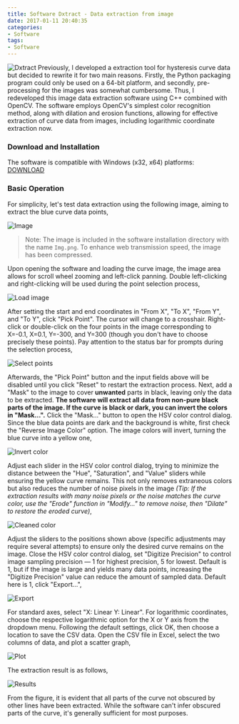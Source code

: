 ```yaml
---
title: Software Dxtract - Data extraction from image 
date: 2017-01-11 20:40:35
categories:
- Software
tags:
- Software
---
```


![Dxtract](/uploads/images/0000/Dxtract.jpg)
Previously, I developed a extraction tool for hysteresis curve data but decided to rewrite it for two main reasons. Firstly, the Python packaging program could only be used on a 64-bit platform, and secondly, pre-processing for the images was somewhat cumbersome. Thus, I redeveloped this image data extraction software using C++ combined with OpenCV. The software employs OpenCV's simplest color recognition method, along with dilation and erosion functions, allowing for effective extraction of curve data from images, including logarithmic coordinate extraction now.

<!-- more -->

### Download and Installation

The software is compatible with Windows (x32, x64) platforms: [DOWNLOAD](https://drive.google.com/file/d/1Xe7xr4bqcQh8CMb4LOwY4GNKvhiySKPg)

### Basic Operation

For simplicity, let's test data extraction using the following image, aiming to extract the blue curve data points,

![Image](/uploads/images/2017/Dxtract1.jpg)

> Note: The image is included in the software installation directory with the name `Img.png`. To enhance web transmission speed, the image has been compressed.

Upon opening the software and loading the curve image, the image area allows for scroll wheel zooming and left-click panning. Double left-clicking and right-clicking will be used during the point selection process,

![Load image](/uploads/images/2017/Dxtract2.jpg)

After setting the start and end coordinates in "From X", "To X", "From Y", and "To Y", click "Pick Point". The cursor will change to a crosshair. Right-click or double-click on the four points in the image corresponding to X=-0.1, X=0.1, Y=-300, and Y=300 (though you don't have to choose precisely these points). Pay attention to the status bar for prompts during the selection process,

![Select points](/uploads/images/2017/Dxtract3.jpg)

Afterwards, the "Pick Point" button and the input fields above will be disabled until you click "Reset" to restart the extraction process. Next, add a "Mask" to the image to cover **unwanted** parts in black, leaving only the data to be extracted. **The software will extract all data from non-pure black parts of the image. If the curve is black or dark, you can invert the colors in "Mask…".** Click the "Mask…" button to open the HSV color control dialog. Since the blue data points are dark and the background is white, first check the "Reverse Image Color" option. The image colors will invert, turning the blue curve into a yellow one,

![Invert color](/uploads/images/2017/Dxtract4.jpg)

Adjust each slider in the HSV color control dialog, trying to minimize the distance between the "Hue", "Saturation", and "Value" sliders while ensuring the yellow curve remains. This not only removes extraneous colors but also reduces the number of noise pixels in the image *(Tip: If the extraction results with many noise pixels or the noise matches the curve color, use the "Erode" function in "Modify…" to remove noise, then "Dilate" to restore the eroded curve)*,

![Cleaned color](/uploads/images/2017/Dxtract5.jpg)

Adjust the sliders to the positions shown above (specific adjustments may require several attempts) to ensure only the desired curve remains on the image. Close the HSV color control dialog, set "Digitize Precision" to control image sampling precision — 1 for highest precision, 5 for lowest. Default is 1, but if the image is large and yields many data points, increasing the "Digitize Precision" value can reduce the amount of sampled data. Default here is 1, click "Export…",

![Export](/uploads/images/2017/Dxtract6.jpg)

For standard axes, select "X: Linear Y: Linear". For logarithmic coordinates, choose the respective logarithmic option for the X or Y axis from the dropdown menu. Following the default settings, click OK, then choose a location to save the CSV data. Open the CSV file in Excel, select the two columns of data, and plot a scatter graph,

![Plot](/uploads/images/2017/Dxtract7.jpg)

The extraction result is as follows,

![Results](/uploads/images/2017/Dxtract8.jpg)

From the figure, it is evident that all parts of the curve not obscured by other lines have been extracted. While the software can't infer obscured parts of the curve, it's generally sufficient for most purposes.
